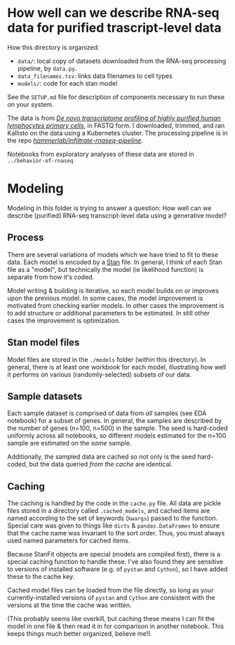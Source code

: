 # How well can we describe RNA-seq data for purified trascript-level data

How this directory is organized:

* `data/`: local copy of datasets downloaded from the RNA-seq processing pipeline, by `data.py`.
* `data_filenames.tsv`: links data filenames to cell types
* `models/`: code for each stan model

See the `SETUP.md` file for description of components necessary to run these on your system.

The data is from [*De novo transcriptome profiling of highly purified human lymphocytes primary cells*](http://www.nature.com/articles/sdata201551), in FASTQ form. I downloaded, trimmed, and ran Kallisto on the data using a Kubernetes cluster. The processing pipeline is in the repo [*hammerlab/infiltrate-rnaseq-pipeline*](https://github.com/hammerlab/infiltrate-rnaseq-pipeline).

Notebooks from exploratory analyses of these data are stored in `../behavior-of-rnaseq`

# Modeling

Modeling in this folder is trying to answer a question:  How well can we describe (purified) RNA-seq transcript-level data using a generative model?


## Process 

There are several variations of models which we have tried to fit to these data. Each model is encoded by a [Stan](http://mc-stan.org) file. In general, I think of each Stan file as a "model", but technically the model (ie likelihood function) is separate from how it's coded.

Model writing & building is iterative, so each model builds on or improves upon the previous model. In some cases, the model improvement is motivated from checking earlier models. In other cases the improvement is to add structure or additional parameters to be estimated. In still other cases the improvement is optimization.


## Stan model files

Model files are stored in the `./models` folder (within this directory). In general, there is at least one workbook for each model, illustrating how well it performs on various (randomly-selected) subsets of our data.


## Sample datasets

Each sample dataset is comprised of data from *all* samples (see EDA notebook) for a subset of genes. In general, the samples are described by the number of genes (n=100, n=500) in the sample. The seed is hard-coded uniformly across all notebooks, so different models estimated for the n=100 sample are estimated on the *same* sample.

Additionally, the sampled data are cached so not only is the seed hard-coded, but the data queried *from the cache* are identical.

## Caching

The caching is handled by the code in the `cache.py` file. All data are pickle files stored in a directory called `.cached_models`, and cached items are named according to the set of keywords (`kwargs`) passed to the function.  Special care was given to things like `dicts` & `pandas.DataFrames` to ensure that the cache name was invariant to the sort order. Thus, you must always used named parameters for cached items.

Because StanFit objects are special (models are compiled first), there is a special caching function to handle these. I've also found they are sensitive to versions of installed software (e.g. of `pystan` and `Cython`), so I have added these to the cache key.

Cached model files can be loaded from the file directly, so long as your currently-installed versions of `pystan` and `Cython` are consistent with the versions at the time the cache was written.

(This probably seems like overkill, but caching these means I can fit the model in one file & then read it in for comparison in another notebook. This keeps things much better organized, believe me!)

